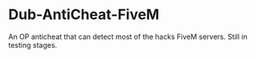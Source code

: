 # Dub-AntiCheat-FiveM
An OP anticheat that can detect most of the hacks FiveM servers. Still in testing stages.
